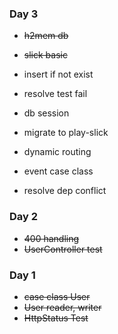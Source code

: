 ### Day 3

- ~~h2mem db~~
- ~~slick basic~~
- insert if not exist
- resolve test fail
- db session

- migrate to play-slick 
- dynamic routing
- event case class

- resolve dep conflict

### Day 2

- ~~400 handling~~ 
- ~~UserController test~~

### Day 1

- ~~case class User~~
- ~~User reader, writer~~
- ~~HttpStatus Test~~
